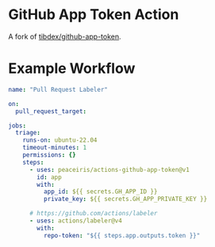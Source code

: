 # GitHub App Token Action

A fork of [tibdex/github-app-token](https://github.com/tibdex/github-app-token).

# Example Workflow

```yaml
name: "Pull Request Labeler"

on:
  pull_request_target:

jobs:
  triage:
    runs-on: ubuntu-22.04
    timeout-minutes: 1
    permissions: {}
    steps:
      - uses: peaceiris/actions-github-app-token@v1
        id: app
        with:
          app_id: ${{ secrets.GH_APP_ID }}
          private_key: ${{ secrets.GH_APP_PRIVATE_KEY }}

      # https://github.com/actions/labeler
      - uses: actions/labeler@v4
        with:
          repo-token: "${{ steps.app.outputs.token }}"
```
